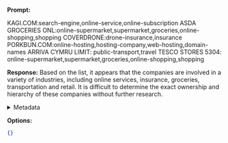**Prompt:**

KAGI.COM:search-engine,online-service,online-subscription
ASDA GROCERIES ONL:online-supermarket,supermarket,groceries,online-shopping,shopping
COVERDRONE:drone-insurance,insurance
PORKBUN.COM:online-hosting,hosting-company,web-hosting,domain-names
ARRIVA CYMRU LIMIT: public-transport,travel
TESCO STORES 5304: online-supermarket,supermarket,groceries,online-shopping,shopping



**Response:**
Based on the list, it appears that the companies are involved in a variety of industries, including online services, insurance, groceries, transportation and retail. It is difficult to determine the exact ownership and hierarchy of these companies without further research. 

<details><summary>Metadata</summary>

- Duration: 1182 ms
- Datetime: 2023-10-06T18:14:43.135965
- Model: gpt-3.5-turbo-instruct

</details>

**Options:**
```json
{}
```

